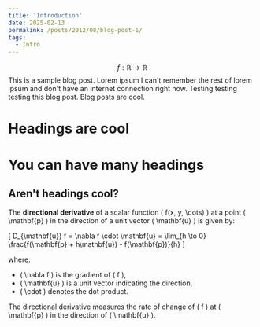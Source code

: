 ```yaml
---
title: 'Introduction'
date: 2025-02-13
permalink: /posts/2012/08/blog-post-1/
tags:
  - Intro
---
```


$$ f: \mathbb{R} \rightarrow \mathbb{R} $$
This is a sample blog post. Lorem ipsum I can't remember the rest of lorem ipsum and don't have an internet connection right now. Testing testing testing this blog post. Blog posts are cool.

Headings are cool
======

You can have many headings
======

Aren't headings cool?
------

The **directional derivative** of a scalar function \( f(x, y, \dots) \) at a point \( \mathbf{p} \) in the direction of a unit vector \( \mathbf{u} \) is given by:

\[
D_{\mathbf{u}} f = \nabla f \cdot \mathbf{u} = \lim_{h \to 0} \frac{f(\mathbf{p} + h\mathbf{u}) - f(\mathbf{p})}{h}
\]

where:
- \( \nabla f \) is the gradient of \( f \),
- \( \mathbf{u} \) is a unit vector indicating the direction,
- \( \cdot \) denotes the dot product.

The directional derivative measures the rate of change of \( f \) at \( \mathbf{p} \) in the direction of \( \mathbf{u} \).